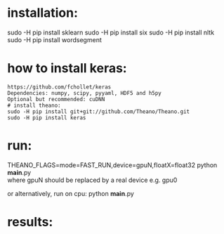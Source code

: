 # installation:

sudo -H pip install sklearn
sudo -H pip install six
sudo -H pip install nltk
sudo -H pip install wordsegment 

  # how to install keras: 
    https://github.com/fchollet/keras
    Dependencies: numpy, scipy, pyyaml, HDF5 and h5py
    Optional but recommended: cuDNN
    # install theano:
    sudo -H pip install git+git://github.com/Theano/Theano.git    
    sudo -H pip install keras
    


# run:
THEANO_FLAGS=mode=FAST_RUN,device=gpuN,floatX=float32  python __main__.py   
where gpuN should be replaced by a real device e.g. gpu0

or alternatively, run on cpu:
python __main__.py

# results:

